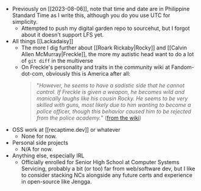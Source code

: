 * Previously on [[2023-08-06]], note that time and date are in Philippine Standard Time as I write this, although you do you use UTC for simplicity.
	* Attempted to push my digital garden repo to sourcehut, but I forgot about it doesn't support LFS yet.
* All things [[Lackadaisy]]
	* The more I dig further about [[Roark Rickaby|Rocky]] and [[Calvin Allen McMurray|Freckle]], the more my autistic head want to do a lot of `git diff` in the multiverse
	* On Freckle's personality and traits in the community wiki at Fandom-dot-com, obviously this is America after all:
		> "*However, he seems to have a sadistic side that he cannot control. If Freckle is given a weapon, he becomes wild and manically laughs like his cousin Rocky. He seems to be very skilled with guns, most likely due to him wanting to become a police officer, though this behavior caused him to be rejected from the police academy.*" ([from the wiki](https://lackadaisy.fandom.com/wiki/Calvin_%22Freckle%22_Allen_McMurray#Personality_and_traits))
* OSS work at [[recaptime.dev]] or whatever
	* None for now.
* Personal side projects
	* N/A for now.
* Anything else, especially IRL
	* Officially enrolled for Senior High School at Computer Systems Servicing, probably a bit (or too) far from web/software dev, but I like to consider stacking NCs alongside any future certs and experience in open-source like Jengga.